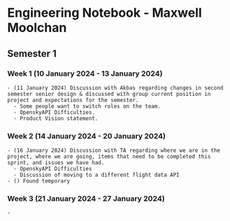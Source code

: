 # Engineering Notebook - Maxwell Moolchan

## Semester 1
### Week 1 (10 January 2024 - 13 January 2024)
    - (11 January 2024) Discussion with Akbas regarding changes in second semester senior design & discussed with group current position in project and expectations for the semester.
      - Some people want to switch roles on the team.
      - OpenskyAPI Difficulties.
      - Product Vision statement.
    
### Week 2 (14 January 2024 - 20 January 2024)
    - (16 January 2024) Discussion with TA regarding where we are in the project, where we are going, items that need to be completed this sprint, and issues we have had.
      - OpenskyAPI Difficulties
      - Discussion of moving to a different flight data API
    - () Found temporary 
### Week 3 (21 January 2024 - 27 January 2024)
    - 
